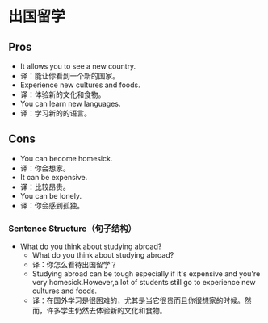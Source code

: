 # 出国留学

## Pros

- It allows you to see a new country.
- 译：能让你看到一个新的国家。
- Experience new cultures and foods.
- 译：体验新的文化和食物。
- You can learn new languages.
- 译：学习新的的语言。

## Cons

- You can become homesick.
- 译：你会想家。
- It can be expensive.
- 译：比较昂贵。
- You can be lonely.
- 译：你会感到孤独。

### Sentence Structure（句子结构）

- What do you think about studying abroad?
  - What do you think about studying abroad?
  - 译：你怎么看待出国留学？
  - Studying abroad can be tough especially if it's expensive and you're very homesick.However,a lot of students still go to experience new cultures and foods.
  - 译：在国外学习是很困难的，尤其是当它很贵而且你很想家的时候。然而，许多学生仍然去体验新的文化和食物。

